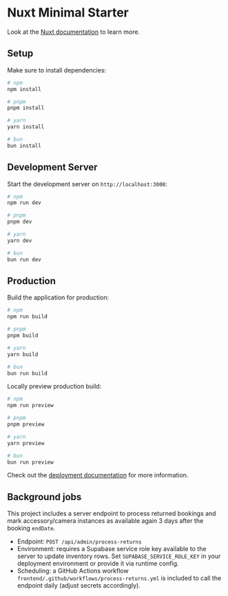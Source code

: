 # Nuxt Minimal Starter

Look at the [Nuxt documentation](https://nuxt.com/docs/getting-started/introduction) to learn more.

## Setup

Make sure to install dependencies:

```bash
# npm
npm install

# pnpm
pnpm install

# yarn
yarn install

# bun
bun install
```

## Development Server

Start the development server on `http://localhost:3000`:

```bash
# npm
npm run dev

# pnpm
pnpm dev

# yarn
yarn dev

# bun
bun run dev
```

## Production

Build the application for production:

```bash
# npm
npm run build

# pnpm
pnpm build

# yarn
yarn build

# bun
bun run build
```

Locally preview production build:

```bash
# npm
npm run preview

# pnpm
pnpm preview

# yarn
yarn preview

# bun
bun run preview
```

Check out the [deployment documentation](https://nuxt.com/docs/getting-started/deployment) for more information.

## Background jobs

This project includes a server endpoint to process returned bookings and mark accessory/camera instances as available again 3 days after the booking `endDate`.

- Endpoint: `POST /api/admin/process-returns`
- Environment: requires a Supabase service role key available to the server to update inventory rows. Set `SUPABASE_SERVICE_ROLE_KEY` in your deployment environment or provide it via runtime config.
- Scheduling: a GitHub Actions workflow `frontend/.github/workflows/process-returns.yml` is included to call the endpoint daily (adjust secrets accordingly).
